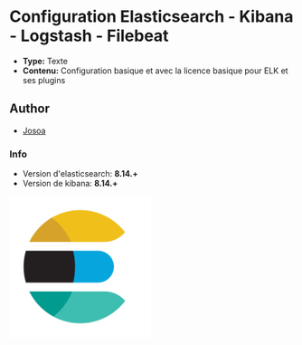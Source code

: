 # Configuration Elasticsearch - Kibana - Logstash - Filebeat

* **Type:** Texte
* **Contenu:** Configuration basique et avec la licence basique pour ELK et ses plugins

## Author

* [Josoa](https://github.com/josoavj)

### Info

* Version d'elasticsearch: **8.14.+**
* Version de kibana: **8.14.+**
  
<p>
  <img align="center" height=250 src="https://github.com/josoavj/ELK_Config/blob/master/assets/elastic-elasticsearch-logo.png" alt="Josoa Vonjiniaina"/>
</p>
